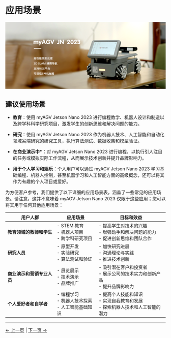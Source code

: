 # 应用场景

<img src="../resources/1-ProductIntroduction/README/JN-main.png" width="800" height="auto" />

## 建议使用场景

- **教育**：使用 myAGV Jetson Nano 2023 进行编程教学、机器人设计和制造以及跨学科科学研究项目，激发学生的创新思维和解决问题的能力。

- **研究**：使用 myAGV Jetson Nano 2023 作为机器人技术、人工智能和自动化领域尖端研究的研究工具，执行算法测试、数据收集和模型验证。

- **在商业演示中\***：对 myAGV Jetson Nano 2023 进行编程，以执行引人注目的任务或模拟实际工作流程，从而展示技术创新并提升品牌影响力。

- **用于个人学习和娱乐**：个人用户可以通过 myAGV Jetson Nano 2023 学习基础编程、机器人控制，甚至机器学习和人工智能方面的高级概念，还可以将其作为有趣的个人项目或爱好。

为方便客户参考，我们提供了以下详细的应用场景表，涵盖了一些常见的应用场景。请注意，这并不意味着 myAGV Jetson Nano 2023 仅限于这些应用；您可以将其用于任何其他适用场景：

| 用户人群                   | 应用场景                                             | 目标和效益                                                                       |
| -------------------------- | ---------------------------------------------------- | -------------------------------------------------------------------------------- |
| **教育领域的教师和学生**   | - STEM 教育<br>- 机器人项目<br>- 跨学科研究项目      | - 提高学生对技术的兴趣<br>- 增强动手和解决问题的能力<br>- 促进创新思维和团队合作 |
| **研究人员**               | - 原型开发<br>- 实验研究<br>- 算法测试和验证         | - 加快研究进展<br>- 沟通理论与实践<br>- 推进技术创新                             |
| **商业演示和营销专业人员** | - 展览展示<br>- 技术演示<br>- 品牌推广               | - 吸引潜在客户和投资者<br>- 展示公司的技术实力和创新产品<br>- 提升品牌影响力     |
| **个人爱好者和自学者**     | - 编程学习<br>- 机器人技术探索<br>- 人工智能基础知识 | - 提高个人技能和知识<br>- 实现自我教育和发展<br>- 探索机器人技术和人工智能的潜力 |

---

[← 上一页](1.2-SuitableUsers.md) | [下一页 →](1.4-AccessoriesTools/1.4-AccessoriesTools.md)
